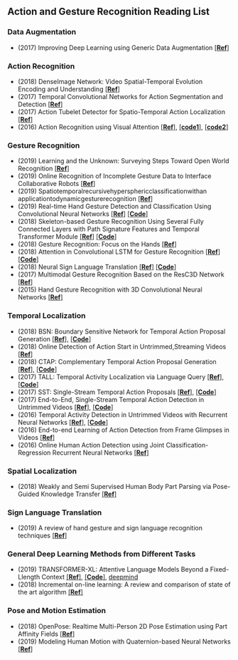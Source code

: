 ###
## Action and Gesture Recognition Reading List
### Data Augmentation
* (2017) Improving Deep Learning using Generic Data Augmentation [[**Ref**]](https://arxiv.org/pdf/1708.06020.pdf)

### Action Recognition
* (2018) DenseImage Network: Video Spatial-Temporal Evolution Encoding and Understanding [[**Ref**]](https://arxiv.org/pdf/1805.07550.pdf)
* (2017) Temporal Convolutional Networks for Action Segmentation and Detection [[**Ref**]](http://openaccess.thecvf.com/content_cvpr_2017/papers/Lea_Temporal_Convolutional_Networks_CVPR_2017_paper.pdf)
* (2017) Action Tubelet Detector for Spatio-Temporal Action Localization [[**Ref**]](https://arxiv.org/pdf/1705.01861v3.pdf)
* (2016) Action Recognition using Visual Attention [[**Ref**]](https://arxiv.org/pdf/1511.04119v3.pdf), [[**code1**]](https://github.com/gaoqianmiao/Summer-project), [[**code2**]](https://github.com/kracwarlock/action-recognition-visual-attention)

### Gesture Recognition
* (2019) Learning and the Unknown: Surveying Steps Toward Open World Recognition [[**Ref**]](https://www.aaai.org/Papers/AAAI/2019/SMT-BoultT.39.pdf)
* (2019) Online Recognition of Incomplete Gesture Data to Interface Collaborative Robots [[**Ref**]](https://ieeexplore.ieee.org/abstract/document/8614436)
* (2019) Spatiotemporalrecursivehypersphericclassificationwithan applicationtodynamicgesturerecognition [[**Ref**]](https://reader.elsevier.com/reader/sd/pii/S0004370218307513?token=D321CFFC2F6546BB36B408D088332C8EC6C78D10BBBE086191E86C3ED30A84BD09EBDF5071F333AAE673E15F6B7555A3)
* (2019) Real-time Hand Gesture Detection and Classification Using Convolutional Neural Networks [[**Ref**]](https://arxiv.org/pdf/1901.10323.pdf) [[**Code**]](https://github.com/ahmetgunduz/Real-time-GesRec)
* (2018) Skeleton-based Gesture Recognition Using Several Fully Connected Layers with Path Signature Features and Temporal Transformer Module [[**Ref**]](https://arxiv.org/pdf/1811.07081v2.pdf) [[**Code**]](https://github.com/LiChenyang-Github/Temporal-Transformer-Module)
* (2018) Gesture Recognition: Focus on the Hands [[**Ref**]](http://openaccess.thecvf.com/content_cvpr_2018/papers/Narayana_Gesture_Recognition_Focus_CVPR_2018_paper.pdf)
* (2018) Attention in Convolutional LSTM for Gesture Recognition [[**Ref**]](https://papers.nips.cc/paper/7465-attention-in-convolutional-lstm-for-gesture-recognition.pdf) [[**Code**]](https://github.com/GuangmingZhu/AttentionConvLSTM)
* (2018) Neural Sign Language Translation [[**Ref**]](http://openaccess.thecvf.com/content_cvpr_2018/papers/Camgoz_Neural_Sign_Language_CVPR_2018_paper.pdf) [[**Code**]](https://github.com/neccam/nslt)
* (2017) Multimodal Gesture Recognition Based on the ResC3D Network [[**Ref**]](http://openaccess.thecvf.com/content_ICCV_2017_workshops/papers/w44/Miao_Multimodal_Gesture_Recognition_ICCV_2017_paper.pdf)
* (2015) Hand Gesture Recognition with 3D Convolutional Neural Networks [[**Ref**]](https://research.nvidia.com/sites/default/files/pubs/2015-06_Hand-Gesture-Recognition/CVPRW2015-3DCNN.pdf)


### Temporal Localization
* (2018) BSN: Boundary Sensitive Network for Temporal Action Proposal Generation [[**Ref**]](https://arxiv.org/pdf/1806.02964v3.pdf), [[**Code**]](https://github.com/wzmsltw/BSN-boundary-sensitive-network)
* (2018) Online Detection of Action Start in Untrimmed,Streaming Videos [[**Ref**]](http://openaccess.thecvf.com/content_ECCV_2018/papers/Zheng_Shou_Online_Detection_of_ECCV_2018_paper.pdf)
* (2018) CTAP: Complementary Temporal Action Proposal Generation [[**Ref**]](https://arxiv.org/pdf/1807.04821.pdf), [[**Code**]](https://github.com/jiyanggao/CTAP)
* (2017) TALL: Temporal Activity Localization via Language Query [[**Ref**]](https://arxiv.org/pdf/1705.02101v2.pdf), [[**Code**]](https://github.com/jiyanggao/TALL)
* (2017) SST: Single-Stream Temporal Action Proposals [[**Ref**]](http://vision.stanford.edu/pdf/buch2017cvpr.pdf), [[**Code**]](https://github.com/shyamal-b/sst/)
* (2017) End-to-End, Single-Stream Temporal Action Detection in Untrimmed Videos [[**Ref**]](http://vision.stanford.edu/pdf/buch2017bmvc.pdf), [[**Code**]](https://github.com/shyamal-b/ss-tad)
* (2016) Temporal Activity Detection in Untrimmed Videos with Recurrent Neural Networks [[**Ref**]](https://arxiv.org/pdf/1608.08128v3.pdf), [[**Code**]](https://github.com/imatge-upc/activitynet-2016-cvprw)
* (2016) End-to-end Learning of Action Detection from Frame Glimpses in Videos [[**Ref**]](http://ai.stanford.edu/~syyeung/resources/YeuRusMorLiCvpr16.pdf)
* (2016) Online Human Action Detection using Joint Classification-Regression Recurrent Neural Networks [[**Ref**]](https://arxiv.org/pdf/1604.05633.pdf)

### Spatial Localization
* (2018) Weakly and Semi Supervised Human Body Part Parsing via Pose-Guided Knowledge Transfer [[**Ref**]](https://arxiv.org/pdf/1805.04310v1.pdf)

### Sign Language Translation
* (2019) A review of hand gesture and sign language recognition techniques [[**Ref**]](https://link.springer.com/content/pdf/10.1007%2Fs13042-017-0705-5.pdf)

### General Deep Learning Methods from Different Tasks
* (2019) TRANSFORMER-XL: Attentive Language Models Beyond a Fixed-Llength Context [[**Ref**]](https://arxiv.org/pdf/1901.02860.pdf), [[**Code**]](https://github.com/kimiyoung/transformer-xl), [deepmind](https://ai.googleblog.com/2019/01/transformer-xl-unleashing-potential-of.html)
* (2018) Incremental on-line learning: A review and comparison of state of the art algorithm [[**Ref**]](https://www.sciencedirect.com/science/article/pii/S0925231217315928)

### Pose and Motion Estimation
* (2018) OpenPose: Realtime Multi-Person 2D Pose Estimation using Part Affinity Fields [[**Ref**]](https://arxiv.org/pdf/1812.08008.pdf)
* (2019) Modeling Human Motion with Quaternion-based Neural Networks [[**Ref**]](https://arxiv.org/pdf/1901.07677.pdf)